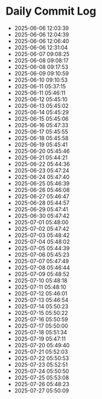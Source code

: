 # Daily Commit Log
- 2025-06-06 12:03:39
- 2025-06-06 12:04:39
- 2025-06-06 12:06:40
- 2025-06-06 12:31:04
- 2025-06-07 09:08:25
- 2025-06-08 09:08:17
- 2025-06-08 09:17:53
- 2025-06-09 09:10:59
- 2025-06-10 09:10:53
- 2025-06-11 05:37:15
- 2025-06-11 05:46:11
- 2025-06-12 05:45:10
- 2025-06-13 05:45:02
- 2025-06-14 05:45:29
- 2025-06-15 05:45:06
- 2025-06-16 05:47:33
- 2025-06-17 05:45:55
- 2025-06-18 05:45:58
- 2025-06-19 05:45:41
- 2025-06-20 05:45:46
- 2025-06-21 05:44:21
- 2025-06-22 05:44:36
- 2025-06-23 05:47:24
- 2025-06-24 05:47:40
- 2025-06-25 05:46:39
- 2025-06-26 05:46:08
- 2025-06-27 05:46:47
- 2025-06-28 05:44:57
- 2025-06-29 05:47:41
- 2025-06-30 05:47:42
- 2025-07-01 05:48:00
- 2025-07-02 05:47:42
- 2025-07-03 05:48:42
- 2025-07-04 05:48:02
- 2025-07-05 05:44:39
- 2025-07-06 05:45:23
- 2025-07-07 05:47:49
- 2025-07-08 05:46:44
- 2025-07-09 05:48:52
- 2025-07-10 05:48:18
- 2025-07-11 05:48:10
- 2025-07-12 05:46:01
- 2025-07-13 05:46:54
- 2025-07-14 05:50:23
- 2025-07-15 05:50:22
- 2025-07-16 05:50:59
- 2025-07-17 05:50:00
- 2025-07-18 05:51:34
- 2025-07-19 05:47:11
- 2025-07-20 05:49:40
- 2025-07-21 05:52:03
- 2025-07-22 05:50:53
- 2025-07-23 05:52:51
- 2025-07-24 05:50:50
- 2025-07-25 05:53:08
- 2025-07-26 05:48:23
- 2025-07-27 05:50:09
